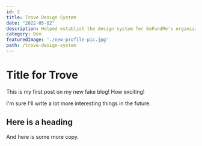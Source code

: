 ```yaml
---
id: 2
title: Trove Design System
date: "2022-05-02"
description: Helped establish the design system for GoFundMe's organization, Classy.
category: Dev
featuredImage: './new-profile-pic.jpg'
path: /trove-design-system
---
```


# Title for Trove

This is my first post on my new fake blog! How exciting!

I'm sure I'll write a lot more interesting things in the future.

## Here is a heading

And here is some more copy.